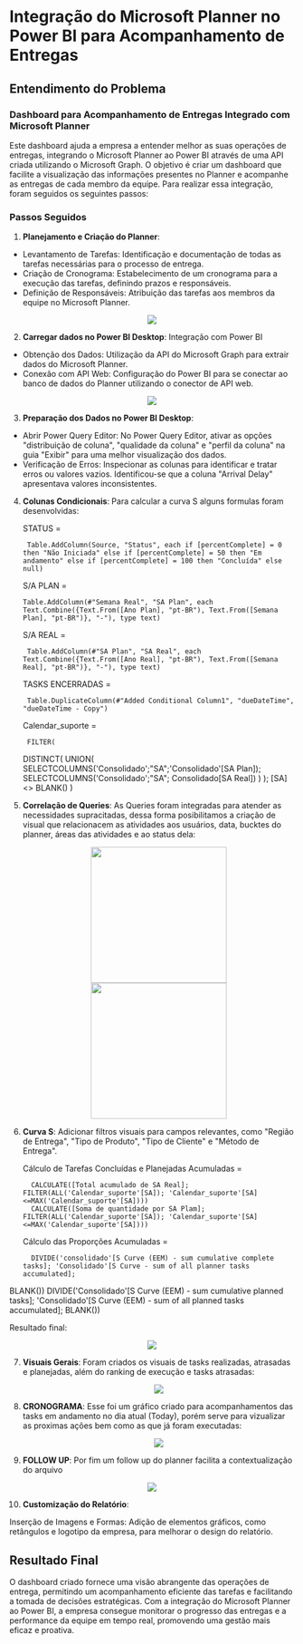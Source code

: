 
# Integração do Microsoft Planner no Power BI para Acompanhamento de Entregas

## Entendimento do Problema

### Dashboard para Acompanhamento de Entregas Integrado com Microsoft Planner

Este dashboard ajuda a empresa a entender melhor as suas operações de entregas, integrando o Microsoft Planner ao Power BI através de uma API criada utilizando o Microsoft Graph. O objetivo é criar um dashboard que facilite a visualização das informações presentes no Planner e acompanhe as entregas de cada membro da equipe. Para realizar essa integração, foram seguidos os seguintes passos:

### Passos Seguidos

1. **Planejamento e Criação do Planner**:

- Levantamento de Tarefas: Identificação e documentação de todas as tarefas necessárias para o processo de entrega.
- Criação de Cronograma: Estabelecimento de um cronograma para a execução das tarefas, definindo prazos e responsáveis.
- Definição de Responsáveis: Atribuição das tarefas aos membros da equipe no Microsoft Planner.

<p align="center">
   <img src= "PLANNER OSU.jpeg">
   
2. **Carregar dados no Power BI Desktop**: Integração com Power BI
   
- Obtenção dos Dados: Utilização da API do Microsoft Graph para extrair dados do Microsoft Planner.
- Conexão com API Web: Configuração do Power BI para se conectar ao banco de dados do Planner utilizando o conector de API web.

<p align="center">
   <img src= "API GRAPH.jpeg">


3. **Preparação dos Dados no Power BI Desktop**:

- Abrir Power Query Editor: No Power Query Editor, ativar as opções "distribuição de coluna", "qualidade da coluna" e "perfil da coluna" na guia "Exibir" para uma melhor visualização dos dados.
- Verificação de Erros: Inspecionar as colunas para identificar e tratar erros ou valores vazios. Identificou-se que a coluna "Arrival Delay" apresentava valores inconsistentes.

4. **Colunas Condicionais**: Para calcular a curva S alguns formulas foram desenvolvidas:

    
    STATUS = 
        
        Table.AddColumn(Source, "Status", each if [percentComplete] = 0 then "Não Iniciada" else if [percentComplete] = 50 then "Em andamento" else if [percentComplete] = 100 then "Concluída" else null)


     S/A PLAN = 
        
       Table.AddColumn(#"Semana Real", "SA Plan", each Text.Combine({Text.From([Ano Plan], "pt-BR"), Text.From([Semana Plan], "pt-BR")}, "-"), type text)
   
     S/A REAL = 
        
        Table.AddColumn(#"SA Plan", "SA Real", each Text.Combine({Text.From([Ano Real], "pt-BR"), Text.From([Semana Real], "pt-BR")}, "-"), type text)
   
     TASKS ENCERRADAS = 
        
        Table.DuplicateColumn(#"Added Conditional Column1", "dueDateTime", "dueDateTime - Copy")   
   
     Calendar_suporte = 
        
        FILTER(
    DISTINCT(
        UNION(
            SELECTCOLUMNS('Consolidado';"SA";'Consolidado'[SA Plan]);
            SELECTCOLUMNS('Consolidado';"SA"; Consolidado[SA Real])
        )
    );
[SA] <> BLANK()
)

5. **Correlação de Queries**: As Queries foram integradas para atender as necessidades supracitadas, dessa forma posibilitamos a criação de visual que relacionacem as atividades aos usuários, data, bucktes do planner, áreas das atividades e ao status dela:

   <p align="center">
   <img height="240" right="130" src= "QUERIES.jpeg">  <img height="240" right="130" src= "VIEW MODELO.jpeg">


6. **Curva S**: Adicionar filtros visuais para campos relevantes, como "Região de Entrega", "Tipo de Produto", "Tipo de Cliente" e "Método de Entrega".


     Cálculo de Tarefas Concluídas e Planejadas Acumuladas = 
        
         CALCULATE([Total acumulado de SA Real]; FILTER(ALL('Calendar_suporte'[SA]); 'Calendar_suporte'[SA]<=MAX('Calendar_suporte'[SA])))
         CALCULATE([Soma de quantidade por SA Plam]; FILTER(ALL('Calendar_suporte'[SA]); 'Calendar_suporte'[SA]<=MAX('Calendar_suporte'[SA])))


     Cálculo das Proporções Acumuladas = 
        
         DIVIDE('consolidado'[S Curve (EEM) - sum cumulative complete tasks]; 'Consolidado'[S Curve - sum of all planner tasks accumulated];
BLANK())
         DIVIDE('Consolidado'[S Curve (EEM) - sum cumulative planned tasks]; 'Consolidado'[S Curve (EEM) - sum of all planned tasks accumulated];
BLANK())


Resultado final:

   <p align="center">
   <img src= "CURVA S.jpeg">

7. **Visuais Gerais**: Foram criados os visuais de tasks realizadas, atrasadas e planejadas, além do ranking de execução e tasks atrasadas:

   <p align="center">
   <img src= "IND GERAIS.jpeg">

8. **CRONOGRAMA**: Esse foi um gráfico criado para acompanhamentos das tasks em andamento no dia atual (Today), porém serve para vizualizar as proximas ações bem como as que já foram executadas:

   <p align="center">
   <img src= "CRONOGRAMA.jpeg">

09. **FOLLOW UP**: Por fim um follow up do planner facilita a contextualização do arquivo

   <p align="center">
   <img src= "FOLLOW UP.jpeg">

10. **Customização do Relatório**:

Inserção de Imagens e Formas: Adição de elementos gráficos, como retângulos e logotipo da empresa, para melhorar o design do relatório.

## Resultado Final

O dashboard criado fornece uma visão abrangente das operações de entrega, permitindo um acompanhamento eficiente das tarefas e facilitando a tomada de decisões estratégicas. Com a integração do Microsoft Planner ao Power BI, a empresa consegue monitorar o progresso das entregas e a performance da equipe em tempo real, promovendo uma gestão mais eficaz e proativa.
